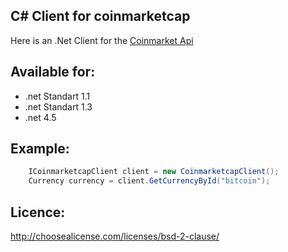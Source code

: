 ## C# Client for  coinmarketcap ##

Here is an .Net Client for the [Coinmarket Api](https://coinmarketcap.com/api/)

## Available for:
- .net Standart 1.1
- .net Standart 1.3
- .net 4.5

## Example:
```csharp
	ICoinmarketcapClient client = new CoinmarketcapClient();
	Currency currency = client.GetCurrencyById("bitcoin");
```

## Licence:
http://choosealicense.com/licenses/bsd-2-clause/